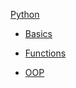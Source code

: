 [Python]("https://www.urn.su/code/python/")

- [Basics]("https://www.urn.su/code/python/basics/")

- [Functions]("https://www.urn.su/code/python/functions/")

- [OOP]("https://www.urn.su/code/python/oop/")
